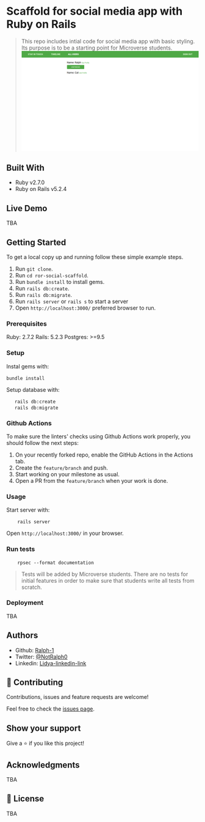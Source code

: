 # Scaffold for social media app with Ruby on Rails

> This repo includes intial code for social media app with basic styling. Its purpose is to be a starting point for Microverse students.
![screenshot](Screenshot.png)

## Built With

- Ruby v2.7.0
- Ruby on Rails v5.2.4

## Live Demo

TBA


## Getting Started

To get a local copy up and running follow these simple example steps.
1. Run `git clone`.
2. Run `cd ror-social-scaffold`.
3. Run `bundle install` to install gems.
4. Run `rails db:create`.
5. Run `rails db:migrate`.
6. Run `rails server` or `rails s` to start a server
6. Open `http://localhost:3000/` preferred browser to run.

### Prerequisites

Ruby: 2.7.2
Rails: 5.2.3
Postgres: >=9.5

### Setup

Instal gems with:

```
bundle install
```

Setup database with:

```
   rails db:create
   rails db:migrate
```

### Github Actions

To make sure the linters' checks using Github Actions work properly, you should follow the next steps:

1. On your recently forked repo, enable the GitHub Actions in the Actions tab.
2. Create the `feature/branch` and push.
3. Start working on your milestone as usual.
4. Open a PR from the `feature/branch` when your work is done.


### Usage

Start server with:

```
    rails server
```

Open `http://localhost:3000/` in your browser.

### Run tests

```
    rpsec --format documentation
```

> Tests will be added by Microverse students. There are no tests for initial features in order to make sure that students write all tests from scratch.

### Deployment

TBA

## Authors
- Github: [Ralph-1 ](https://github.com/Ralph-1)
- Twitter: [@NotRalph0](https://twitter.com/NotRalph0)
- Linkedin: [Lidya-linkedin-link](https://www.linkedin.com/in/ralph-oburu/)

## 🤝 Contributing

Contributions, issues and feature requests are welcome!

Feel free to check the [issues page](issues/).

## Show your support

Give a ⭐️ if you like this project!

## Acknowledgments

TBA

## 📝 License

TBA

